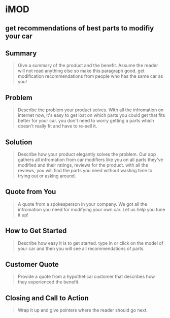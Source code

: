 # iMOD


## get recommendations of best parts to modifiy your car ##


## Summary ##
  > Give a summary of the product and the benefit. Assume the reader will not read anything else so make this paragraph good.
get modification recommendations from people who has the same car as you!


## Problem ##
  > Describe the problem your product solves.
  With all the infromation on internet now, it's easy to get lost on which parts you could get that fits better for your car. you don't need to worry getting a parts which doesn't really fit and have to re-sell it.

## Solution ##
  > Describe how your product elegantly solves the problem.
  Our app gathers all infromation from car modifiers like you on all parts they've modified and their ratings, reviews for the product. with all the reviews, you will find the parts you need without wasting time to trying out or asking around.

## Quote from You ##
  > A quote from a spokesperson in your company.
  We got all the infromation you need for modifying your own car. Let us help you tune it up!

## How to Get Started ##
  > Describe how easy it is to get started.
  type in or click on the model of your car and then you will see all recommendations of parts.

## Customer Quote ##
  > Provide a quote from a hypothetical customer that describes how they experienced the benefit.

## Closing and Call to Action ##
  > Wrap it up and give pointers where the reader should go next.
